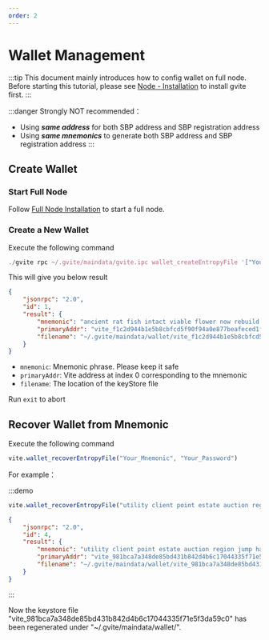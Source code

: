 ```yaml
---
order: 2
---
```


# Wallet Management

:::tip
This document mainly introduces how to config wallet on full node. Before starting this tutorial, please see [Node - Installation][install] to install gvite first.
:::

:::danger Strongly NOT recommended：
* Using ***same address*** for both SBP address and SBP registration address
* Using ***same mnemonics*** to generate both SBP address and SBP registration address
:::

## Create Wallet

### Start Full Node

Follow [Full Node Installation][install] to start a full node.

### Create a New Wallet
  
Execute the following command
```javascript
./gvite rpc ~/.gvite/maindata/gvite.ipc wallet_createEntropyFile '["Your_Password"]'
```
This will give you below result
```json
{
    "jsonrpc": "2.0", 
    "id": 1, 
    "result": {
        "mnemonic": "ancient rat fish intact viable flower now rebuild monkey add moral injury banana crash rabbit awful boat broom sphere welcome action exhibit job flavor", 
        "primaryAddr": "vite_f1c2d944b1e5b8cbfcd5f90f94a0e877beafeced1f331d9acf", 
        "filename": "~/.gvite/maindata/wallet/vite_f1c2d944b1e5b8cbfcd5f90f94a0e877beafeced1f331d9acf"
    }
}
```

* `mnemonic`: Mnemonic phrase. Please keep it safe
* `primaryAddr`: Vite address at index 0 corresponding to the mnemonic
* `filename`: The location of the keyStore file

Run `exit` to abort

## Recover Wallet from Mnemonic

Execute the following command

```javascript
vite.wallet_recoverEntropyFile("Your_Mnemonic", "Your_Password")
```

For example：

:::demo
```javascript tab: Input
vite.wallet_recoverEntropyFile("utility client point estate auction region jump hat sick blast tomorrow pottery detect mixture clog able person matrix blast volume decide april congress resource","123456")
```
```json tab: Ouput
{
    "jsonrpc": "2.0",
    "id": 4,
    "result": {
        "mnemonic": "utility client point estate auction region jump hat sick blast tomorrow pottery detect mixture clog able person matrix blast volume decide april congress resource",
        "primaryAddr": "vite_981bca7a348de85bd431b842d4b6c17044335f71e5f3da59c0",
        "filename": "~/.gvite/maindata/wallet/vite_981bca7a348de85bd431b842d4b6c17044335f71e5f3da59c0"
    }
}
```
:::

Now the keystore file "vite_981bca7a348de85bd431b842d4b6c17044335f71e5f3da59c0" has been regenerated under "~/.gvite/maindata/wallet/".


[install]: <install.md>
[pwd]: <install.md#Description-of-installation-directory>


